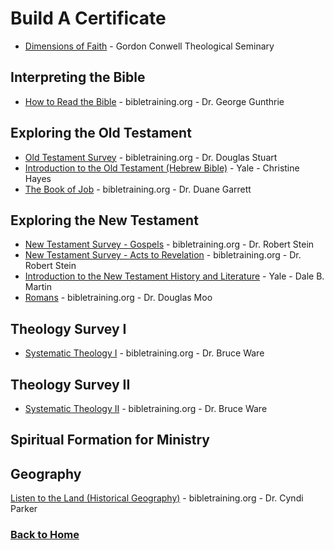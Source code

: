# Build A Certificate

* [Dimensions of Faith](https://www.gordonconwell.edu/dimensions-of-the-faith/) - Gordon Conwell Theological Seminary

## Interpreting the Bible
* [How to Read the Bible](https://www.biblicaltraining.org/read-bible/george-guthrie) - bibletraining.org - Dr. George Gunthrie

## Exploring the Old Testament
* [Old Testament Survey](https://www.biblicaltraining.org/old-testament-survey/douglas-stuart?page=1) - bibletraining.org - Dr. Douglas Stuart
* [Introduction to the Old Testament (Hebrew Bible)](https://oyc.yale.edu/NODE/241) - Yale - Christine Hayes
* [The Book of Job](https://www.biblicaltraining.org/book-of-job/duane-garrett) - bibletraining.org - Dr. Duane Garrett

## Exploring the New Testament
* [New Testament Survey - Gospels](https://www.biblicaltraining.org/new-testament-survey-1/robert-stein) - bibletraining.org - Dr. Robert Stein
* [New Testament Survey - Acts to Revelation](https://www.biblicaltraining.org/new-testament-survey-2/robert-stein) - bibletraining.org - Dr. Robert Stein
* [Introduction to the New Testament History and Literature](https://oyc.yale.edu/NODE/246) - Yale - Dale B. Martin
* [Romans](https://www.biblicaltraining.org/romans/douglas_moo) - bibletraining.org - Dr. Douglas Moo

## Theology Survey I
* [Systematic Theology I](https://www.biblicaltraining.org/systematic-theology-1/bruce-ware) - bibletraining.org - Dr. Bruce Ware

## Theology Survey II
* [Systematic Theology II](https://www.biblicaltraining.org/systematic-theology-2/bruce-ware) - bibletraining.org - Dr. Bruce Ware

## Spiritual Formation for Ministry

## Geography
[Listen to the Land (Historical Geography)](https://www.biblicaltraining.org/listen-land/cyndi-parker) - bibletraining.org - Dr. Cyndi Parker

### [Back to Home](README.md)
